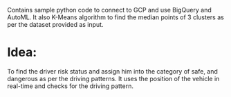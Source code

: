 Contains sample python code to connect to GCP and use BigQuery and AutoML. It also K-Means algorithm to find the median points of 3 clusters as per the dataset provided as input.

# Idea:
To find the driver risk status and assign him into the category of safe, and dangerous as per the driving patterns. It uses the position of the vehicle in real-time and checks for the driving pattern.
